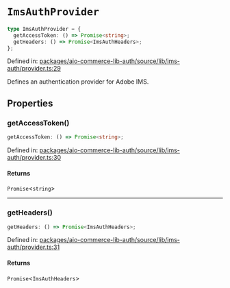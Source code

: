 # `ImsAuthProvider`

```ts
type ImsAuthProvider = {
  getAccessToken: () => Promise<string>;
  getHeaders: () => Promise<ImsAuthHeaders>;
};
```

Defined in: [packages/aio-commerce-lib-auth/source/lib/ims-auth/provider.ts:29](https://github.com/adobe/aio-commerce-sdk/blob/db09d0de34ee085849efca6e0213ea525d0165dc/packages/aio-commerce-lib-auth/source/lib/ims-auth/provider.ts#L29)

Defines an authentication provider for Adobe IMS.

## Properties

### getAccessToken()

```ts
getAccessToken: () => Promise<string>;
```

Defined in: [packages/aio-commerce-lib-auth/source/lib/ims-auth/provider.ts:30](https://github.com/adobe/aio-commerce-sdk/blob/db09d0de34ee085849efca6e0213ea525d0165dc/packages/aio-commerce-lib-auth/source/lib/ims-auth/provider.ts#L30)

#### Returns

`Promise`\<`string`\>

---

### getHeaders()

```ts
getHeaders: () => Promise<ImsAuthHeaders>;
```

Defined in: [packages/aio-commerce-lib-auth/source/lib/ims-auth/provider.ts:31](https://github.com/adobe/aio-commerce-sdk/blob/db09d0de34ee085849efca6e0213ea525d0165dc/packages/aio-commerce-lib-auth/source/lib/ims-auth/provider.ts#L31)

#### Returns

`Promise`\<`ImsAuthHeaders`\>
